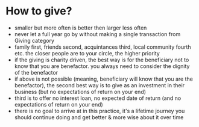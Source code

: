 # How to give?

* smaller but more often is better then larger less often
* never let a full year go by without making a single transaction from Giving category
* family first, friends second, acquintances third, local community fourth etc. the closer people are to your circle, the higher priority
* if the giving is charity driven, the best way is for the beneficiary not to know that you are benefactor. you always need to consider the dignity of the benefactor
* if above is not possible (meaning, beneficiary will know that you are the benefactor), the second best way is to give as an investment in their business (but no expectations of return on your end)
* third is to offer no interest loan, no expected date of return (and no expectations of return on your end)
* there is no goal to arrive at in this practice, it's a lifetime journey you should continue doing and get better & more wise about it over time
